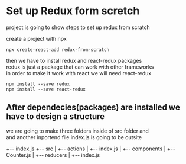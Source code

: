 # Set up Redux form scretch

project is going to show steps to set up redux from scratch 

create a project with npx

```
npx create-react-add redux-from-scratch
```

then we have to install redux and react-redux packages <br/>
redux is just a package that can work with other frameworks <br/>
in order to make it work with react we will need react-redux

```
npm install --save redux
npm install --save react-redux
```

## After dependecies(packages) are installed we have to design a structure

we are going to make three folders inside of src folder and <br />
and another inportend file index.js is going to be outsite

+-- index.js
+-- src
|   +-- actions
|       +-- index.js
|   +-- components
|       +-- Counter.js
|   +-- reducers
|       +-- index.js

